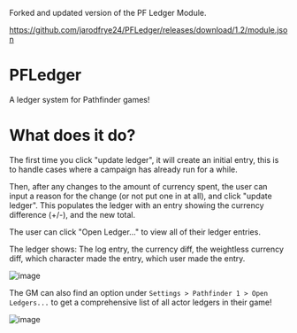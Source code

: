 Forked and updated version of the PF Ledger Module.

https://github.com/jarodfrye24/PFLedger/releases/download/1.2/module.json

# PFLedger
A ledger system for Pathfinder games!

# What does it do?
The first time you click "update ledger", it will create an initial entry, this is to handle cases where a campaign has already run for a while.

Then, after any changes to the amount of currency spent, the user can input a reason for the change (or not put one in at all), and click "update ledger". This populates the ledger with an entry showing the currency difference (+/-), and the new total.

The user can click "Open Ledger..." to view all of their ledger entries.

The ledger shows:
The log entry, the currency diff, the weightless currency diff, which character made the entry, which user made the entry.

![image](https://user-images.githubusercontent.com/6026593/148808405-6542443a-4a2e-4983-8dd4-035176ee7e4f.png)


The GM can also find an option under `Settings > Pathfinder 1 > Open Ledgers...` to get a comprehensive list of all actor ledgers in their game!

![image](https://user-images.githubusercontent.com/6026593/150661956-fd8b1ec7-a0af-4aa1-b7c1-30c469576b27.png)

